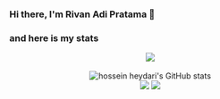 ### Hi there, I'm Rivan Adi Pratama 👋

### and here is my stats
<p align="center"><img src="https://www.codewars.com/RivanAP/RivanAP/badges/large"/><br /><br />
  <img src="https://github-readme-stats.vercel.app/api?username=RivanAP&show_icons=true&include_all_commits=true&theme=monokai" alt="hossein heydari's GitHub stats" /><br />
  <img src="https://github-readme-streak-stats.herokuapp.com/?user=RivanAP&theme=monokai"/>
  <img src="https://github-readme-stats.vercel.app/api/top-langs/?username=RivanAP&layout=compact&theme=monokai&langs_count=12"/><br />
</p>

<!--
**RivanAP/RivanAP** is a ✨ _special_ ✨ repository because its `README.md` (this file) appears on your GitHub profile.

Here are some ideas to get you started:

- 🔭 I’m currently working on CV Swadaya Trans Batavia
- 🌱 I’m currently learning QA Enginner
- 💬 Ask me about everyting on twitter
- 📫 How to reach me: rivanpratama2@gmail.com
- ⚡ Fun fact: I have a passion for sports and gaming
-->
